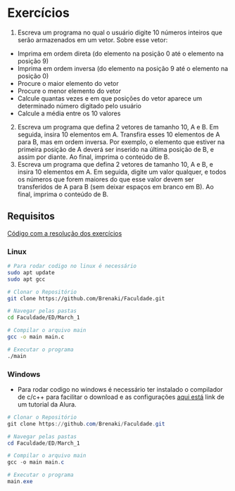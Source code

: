 # Exercícios

1. Escreva um programa no qual o usuário digite 10 números inteiros que serão armazenados em um vetor. Sobre esse vetor:

* Imprima em ordem direta (do elemento na posição 0 até o elemento na posição 9)
* Imprima em ordem inversa (do elemento na posição 9 até o elemento na posição 0)
* Procure o maior elemento do vetor
* Procure o menor elemento do vetor
* Calcule quantas vezes e em que posições do vetor aparece um determinado número digitado pelo usuário
* Calcule a média entre os 10 valores

2. Escreva um programa que defina 2 vetores de tamanho 10, A e B. Em seguida, insira 10 elementos em A. Transfira esses 10 elementos de A para B, mas em ordem inversa. Por exemplo, o elemento que estiver na primeira posição de A deverá ser inserido na última posição de B, e assim por diante. Ao final, imprima o conteúdo de B.
3. Escreva um programa que defina 2 vetores de tamanho 10, A e B, e insira 10 elementos em A. Em seguida, digite um valor qualquer, e todos os números que forem maiores do que esse valor devem ser transferidos de A para B (sem deixar espaços em branco em B). Ao final, imprima o conteúdo de B.

## Requisitos

[Código com a resolução dos exercícios](./main.c)

### Linux

```bash
# Para rodar codigo no linux é necessário
sudo apt update
sudo apt gcc

# Clonar o Repositório
git clone https://github.com/Brenaki/Faculdade.git

# Navegar pelas pastas
cd Faculdade/ED/March_1

# Compilar o arquivo main
gcc -o main main.c

# Executar o programa
./main
```

### Windows

* Para rodar codigo no windows é necessário ter instalado o compilador de c/c++ para facilitar o download e as configurações [aqui está](https://www.alura.com.br/artigos/compilando-executando-programas-c-c-windows) link de um tutorial da Alura.

```powershell
# Clonar o Repositório
git clone https://github.com/Brenaki/Faculdade.git

# Navegar pelas pastas
cd Faculdade/ED/March_1

# Compilar o arquivo main
gcc -o main main.c

# Executar o programa
main.exe
```
